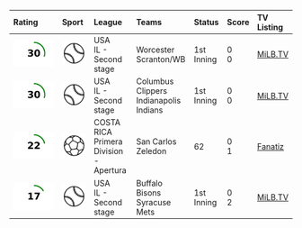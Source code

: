 | Rating                                                                                                                                 | Sport                                                                                                            | League                                    | Teams                                     | Status     | Score   | TV Listing                                                              |
|:---------------------------------------------------------------------------------------------------------------------------------------|:-----------------------------------------------------------------------------------------------------------------|:------------------------------------------|:------------------------------------------|:-----------|:--------|:------------------------------------------------------------------------|
| <img src="https://raw.githubusercontent.com/BlakeDuncan25/Donut-SVG-Ratings/bac4e4a278175106499642192132b1786a9aec38/30.svg" alt="30"> | <img src="https://raw.githubusercontent.com/BlakeDuncan25/Donut-SVG-Ratings/master/baseball.png" alt="Baseball"> | USA<br>IL - Second stage                  | Worcester<br>Scranton/WB                  | 1st Inning | 0<br>0  | <a href="https://www.milb.com/live-stream-games/2025/09/01">MiLB.TV</a> |
| <img src="https://raw.githubusercontent.com/BlakeDuncan25/Donut-SVG-Ratings/bac4e4a278175106499642192132b1786a9aec38/30.svg" alt="30"> | <img src="https://raw.githubusercontent.com/BlakeDuncan25/Donut-SVG-Ratings/master/baseball.png" alt="Baseball"> | USA<br>IL - Second stage                  | Columbus Clippers<br>Indianapolis Indians | 1st Inning | 0<br>0  | <a href="https://www.milb.com/live-stream-games/2025/09/01">MiLB.TV</a> |
| <img src="https://raw.githubusercontent.com/BlakeDuncan25/Donut-SVG-Ratings/bac4e4a278175106499642192132b1786a9aec38/22.svg" alt="22"> | <img src="https://raw.githubusercontent.com/BlakeDuncan25/Donut-SVG-Ratings/master/soccer.png" alt="Soccer">     | COSTA RICA<br>Primera Division - Apertura | San Carlos<br>Zeledon                     | 62         | 0<br>1  | <a href="https://watch.fanatiz.com/channels">Fanatiz</a>                |
| <img src="https://raw.githubusercontent.com/BlakeDuncan25/Donut-SVG-Ratings/bac4e4a278175106499642192132b1786a9aec38/17.svg" alt="17"> | <img src="https://raw.githubusercontent.com/BlakeDuncan25/Donut-SVG-Ratings/master/baseball.png" alt="Baseball"> | USA<br>IL - Second stage                  | Buffalo Bisons<br>Syracuse Mets           | 1st Inning | 0<br>2  | <a href="https://www.milb.com/live-stream-games/2025/09/01">MiLB.TV</a> |